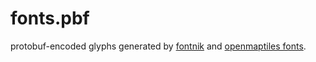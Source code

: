 # fonts.pbf
protobuf-encoded glyphs generated by [fontnik](https://github.com/mapbox/node-fontnik) and [openmaptiles fonts](https://github.com/openmaptiles/fonts).
